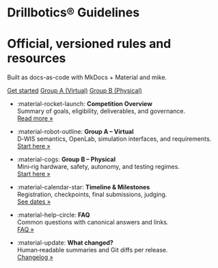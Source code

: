 # Drillbotics® Guidelines

<div class="hero">
  <h1>Official, versioned rules and resources</h1>
  <p>Built as docs-as-code with MkDocs + Material and mike.</p>
  <p>
    <a class="md-button" href="competition/overview/">Get started</a>
    <a class="md-button md-button--secondary" href="tracks/group-a/overview/">Group A (Virtual)</a>
    <a class="md-button md-button--secondary" href="tracks/group-b/overview/">Group B (Physical)</a>
  </p>
</div>

<div class="grid cards" markdown>

- :material-rocket-launch: **Competition Overview**  
  Summary of goals, eligibility, deliverables, and governance.  
  [Read more »](competition/overview/)

- :material-robot-outline: **Group A – Virtual**  
  D‑WIS semantics, OpenLab, simulation interfaces, and requirements.  
  [Start here »](tracks/group-a/overview/)

- :material-cogs: **Group B – Physical**  
  Mini‑rig hardware, safety, autonomy, and testing regimes.  
  [Start here »](tracks/group-b/overview/)

- :material-calendar-star: **Timeline & Milestones**  
  Registration, checkpoints, final submissions, judging.  
  [See dates »](competition/timeline/)

- :material-help-circle: **FAQ**  
  Common questions with canonical answers and links.  
  [FAQ »](2024/faq/)

- :material-update: **What changed?**  
  Human‑readable summaries and Git diffs per release.  
  [Changelog »](changelog/)

</div>
